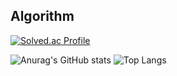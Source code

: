 ## Algorithm
[![Solved.ac Profile](http://mazassumnida.wtf/api/v2/generate_badge?boj=kyt0315)](https://solved.ac/kyt0315/)

<!---
kych0912/kych0912 is a ✨ special ✨ repository because its `README.md` (this file) appears on your GitHub profile.
You can click the Preview link to take a look at your changes.
--->

![Anurag's GitHub stats](https://github-readme-stats.vercel.app/api?username=kych0912&show_icons=true&theme=radical)
![Top Langs](https://github-readme-stats.vercel.app/api/top-langs/?username=kych0912&theme=radical&layout=compact&hide=python)
